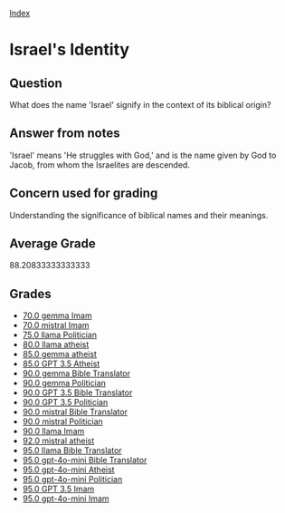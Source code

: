 
[Index](../../index.md)
# Israel's Identity
## Question
What does the name 'Israel' signify in the context of its biblical origin?

## Answer from notes
'Israel' means 'He struggles with God,' and is the name given by God to Jacob, from whom the Israelites are descended.

## Concern used for grading
Understanding the significance of biblical names and their meanings.

## Average Grade
88.20833333333333

## Grades
 * [70.0 gemma Imam](../answers/gemma_Imam/Israel_s_Identity.md)
 * [70.0 mistral Imam](../answers/mistral_Imam/Israel_s_Identity.md)
 * [75.0 llama Politician](../answers/llama_Politician/Israel_s_Identity.md)
 * [80.0 llama atheist](../answers/llama_atheist/Israel_s_Identity.md)
 * [85.0 gemma atheist](../answers/gemma_atheist/Israel_s_Identity.md)
 * [85.0 GPT 3.5 Atheist](../answers/GPT_3.5_Atheist/Israel_s_Identity.md)
 * [90.0 gemma Bible Translator](../answers/gemma_Bible_Translator/Israel_s_Identity.md)
 * [90.0 gemma Politician](../answers/gemma_Politician/Israel_s_Identity.md)
 * [90.0 GPT 3.5 Bible Translator](../answers/GPT_3.5_Bible_Translator/Israel_s_Identity.md)
 * [90.0 GPT 3.5 Politician](../answers/GPT_3.5_Politician/Israel_s_Identity.md)
 * [90.0 mistral Bible Translator](../answers/mistral_Bible_Translator/Israel_s_Identity.md)
 * [90.0 mistral Politician](../answers/mistral_Politician/Israel_s_Identity.md)
 * [90.0 llama Imam](../answers/llama_Imam/Israel_s_Identity.md)
 * [92.0 mistral atheist](../answers/mistral_atheist/Israel_s_Identity.md)
 * [95.0 llama Bible Translator](../answers/llama_Bible_Translator/Israel_s_Identity.md)
 * [95.0 gpt-4o-mini Bible Translator](../answers/gpt-4o-mini_Bible_Translator/Israel_s_Identity.md)
 * [95.0 gpt-4o-mini Atheist](../answers/gpt-4o-mini_Atheist/Israel_s_Identity.md)
 * [95.0 gpt-4o-mini Politician](../answers/gpt-4o-mini_Politician/Israel_s_Identity.md)
 * [95.0 GPT 3.5 Imam](../answers/GPT_3.5_Imam/Israel_s_Identity.md)
 * [95.0 gpt-4o-mini Imam](../answers/gpt-4o-mini_Imam/Israel_s_Identity.md)
